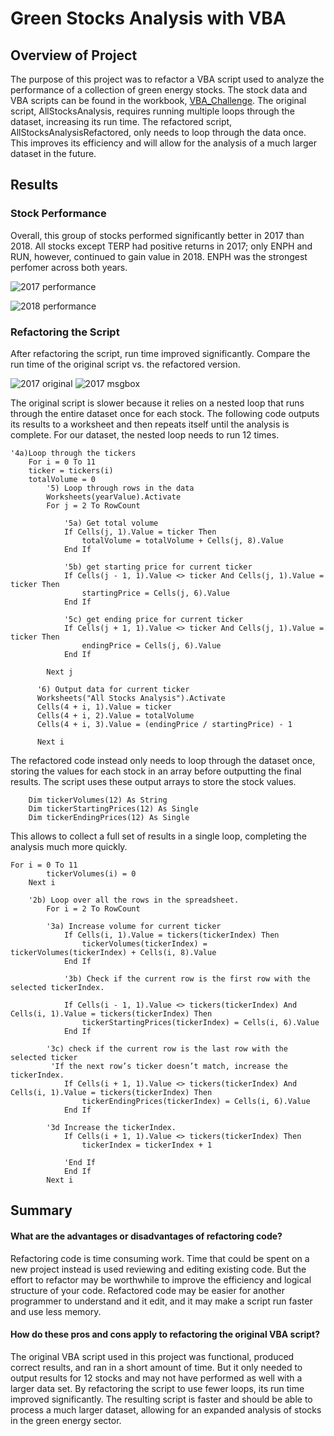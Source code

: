 # Green Stocks Analysis with VBA
## Overview of Project
The purpose of this project was to refactor a VBA script used to analyze the performance of a collection of green energy stocks. The stock data and VBA scripts can be found in the workbook, [VBA_Challenge](VBA_Challenge.xlsm). The original script, AllStocksAnalysis, requires running multiple loops through the dataset, increasing its run time. The refactored script, AllStocksAnalysisRefactored, only needs to loop through the data once. This improves its efficiency and will allow for the analysis of a much larger dataset in the future.

## Results
### Stock Performance
Overall, this group of stocks performed significantly better in 2017 than 2018. All stocks except TERP had positive returns in 2017; only ENPH and RUN, however, continued to gain value in 2018. ENPH was the strongest perfomer across both years.

![2017 performance](https://user-images.githubusercontent.com/79542537/111043830-ca1b5a00-8412-11eb-859d-2e26642bdbb9.PNG)

![2018 performance](https://user-images.githubusercontent.com/79542537/111043843-e15a4780-8412-11eb-8801-b6d6785346af.png)

### Refactoring the Script
After refactoring the script, run time improved significantly. Compare the run time of the original script vs. the refactored version.

![2017 original](https://user-images.githubusercontent.com/79542537/111043475-c71f6a00-8410-11eb-95b7-e01a15937f56.png)
![2017 msgbox](https://user-images.githubusercontent.com/79542537/111043476-cbe41e00-8410-11eb-8015-bf3c90592199.png)

The original script is slower because it relies on a nested loop that runs through the entire dataset once for each stock. The following code outputs its results to a worksheet and then repeats itself until the analysis is complete. For our dataset, the nested loop needs to run 12 times.

```
'4a)Loop through the tickers
    For i = 0 To 11
    ticker = tickers(i)
    totalVolume = 0
        '5) Loop through rows in the data
        Worksheets(yearValue).Activate
        For j = 2 To RowCount
        
            '5a) Get total volume
            If Cells(j, 1).Value = ticker Then
                totalVolume = totalVolume + Cells(j, 8).Value
            End If
        
            '5b) get starting price for current ticker
            If Cells(j - 1, 1).Value <> ticker And Cells(j, 1).Value = ticker Then
                startingPrice = Cells(j, 6).Value
            End If
            
            '5c) get ending price for current ticker
            If Cells(j + 1, 1).Value <> ticker And Cells(j, 1).Value = ticker Then
                endingPrice = Cells(j, 6).Value
            End If
            
        Next j
      
      '6) Output data for current ticker
      Worksheets("All Stocks Analysis").Activate
      Cells(4 + i, 1).Value = ticker
      Cells(4 + i, 2).Value = totalVolume
      Cells(4 + i, 3).Value = (endingPrice / startingPrice) - 1
      
      Next i
   ```  
      
The refactored code instead only needs to loop through the dataset once, storing the values for each stock in an array before outputting the final results. The script uses these output arrays to store the stock values.
```
    Dim tickerVolumes(12) As String
    Dim tickerStartingPrices(12) As Single
    Dim tickerEndingPrices(12) As Single
```
This allows to collect a full set of results in a single loop, completing the analysis much more quickly.
```
For i = 0 To 11
        tickerVolumes(i) = 0
    Next i
        
    '2b) Loop over all the rows in the spreadsheet.
        For i = 2 To RowCount
        
        '3a) Increase volume for current ticker
            If Cells(i, 1).Value = tickers(tickerIndex) Then
                tickerVolumes(tickerIndex) = tickerVolumes(tickerIndex) + Cells(i, 8).Value
            End If
            
            '3b) Check if the current row is the first row with the selected tickerIndex.
  
            If Cells(i - 1, 1).Value <> tickers(tickerIndex) And Cells(i, 1).Value = tickers(tickerIndex) Then
                tickerStartingPrices(tickerIndex) = Cells(i, 6).Value
            End If
        
        '3c) check if the current row is the last row with the selected ticker
         'If the next row’s ticker doesn’t match, increase the tickerIndex.
            If Cells(i + 1, 1).Value <> tickers(tickerIndex) And Cells(i, 1).Value = tickers(tickerIndex) Then
                tickerEndingPrices(tickerIndex) = Cells(i, 6).Value
            End If
            
        '3d Increase the tickerIndex.
            If Cells(i + 1, 1).Value <> tickers(tickerIndex) Then
                tickerIndex = tickerIndex + 1
            
            'End If
            End If
        Next i
 ```
## Summary
#### What are the advantages or disadvantages of refactoring code?
Refactoring code is time consuming work. Time that could be spent on a new project instead is used reviewing and editing existing code. But the effort to refactor may be worthwhile to improve the efficiency and logical structure of your code. Refactored code may be easier for another programmer to understand and it edit, and it may make a script run faster and use less memory.

#### How do these pros and cons apply to refactoring the original VBA script?

The original VBA script used in this project was functional, produced correct results, and ran in a short amount of time. But it only needed to output results for 12 stocks and may not have performed as well with a larger data set. By refactoring the script to use fewer loops, its run time improved significantly. The resulting script is faster and should be able to process a much larger dataset, allowing for an expanded analysis of stocks in the green energy sector.
